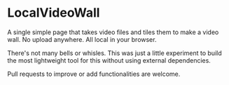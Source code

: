 # LocalVideoWall
A single simple page that takes video files and tiles them to make a video wall. No upload anywhere. All local in your browser.

There's not many bells or whisles. This was just a little experiment to build the most lightweight tool for this without using external dependencies.

Pull requests to improve or add functionalities are welcome.
